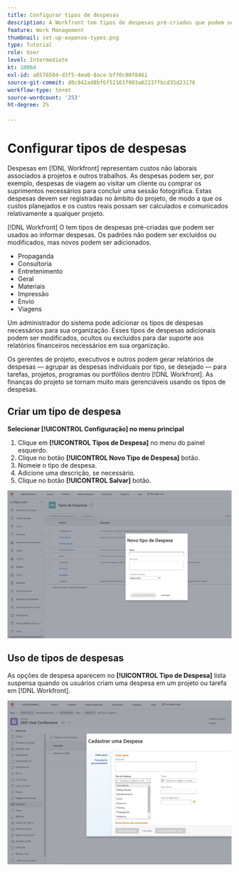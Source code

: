 ```yaml
---
title: Configurar tipos de despesas
description: A Workfront tem tipos de despesas pré-criados que podem ser usados ao inserir despesas, e novos podem ser adicionados.
feature: Work Management
thumbnail: set-up-expense-types.png
type: Tutorial
role: User
level: Intermediate
kt: 10064
exl-id: a8576504-d3f5-4ea0-8ace-bff0c00f8461
source-git-commit: d0c842ad8bf6f52161f003a62237fbcd35d23176
workflow-type: tm+mt
source-wordcount: '253'
ht-degree: 2%

---
```


# Configurar tipos de despesas

Despesas em [!DNL Workfront] representam custos não laborais associados a projetos e outros trabalhos. As despesas podem ser, por exemplo, despesas de viagem ao visitar um cliente ou comprar os suprimentos necessários para concluir uma sessão fotográfica. Estas despesas devem ser registradas no âmbito do projeto, de modo a que os custos planejados e os custos reais possam ser calculados e comunicados relativamente a qualquer projeto.

[!DNL Workfront] O tem tipos de despesas pré-criadas que podem ser usados ao informar despesas. Os padrões não podem ser excluídos ou modificados, mas novos podem ser adicionados.

* Propaganda
* Consultoria
* Entretenimento
* Geral
* Materiais
* Impressão
* Envio
* Viagens

Um administrador do sistema pode adicionar os tipos de despesas necessários para sua organização. Esses tipos de despesas adicionais podem ser modificados, ocultos ou excluídos para dar suporte aos relatórios financeiros necessários em sua organização.

Os gerentes de projeto, executivos e outros podem gerar relatórios de despesas — agrupar as despesas individuais por tipo, se desejado — para tarefas, projetos, programas ou portfólios dentro [!DNL Workfront]. As finanças do projeto se tornam muito mais gerenciáveis usando os tipos de despesas.

## Criar um tipo de despesa

**Selecionar [!UICONTROL Configuração] no menu principal**

1. Clique em **[!UICONTROL Tipos de Despesa]** no menu do painel esquerdo.
1. Clique no botão **[!UICONTROL Novo Tipo de Despesa]** botão.
1. Nomeie o tipo de despesa.
1. Adicione uma descrição, se necessário.
1. Clique no botão **[!UICONTROL Salvar]** botão.

![Uma imagem da criação de um novo [!UICONTROL Tipo de Despesa]](assets/setting-up-finances-6.png)

## Uso de tipos de despesas

As opções de despesa aparecem no **[!UICONTROL Tipo de Despesa]** lista suspensa quando os usuários criam uma despesa em um projeto ou tarefa em [!DNL Workfront].

![Uma imagem para adicionar uma nova despesa](assets/setting-up-finances-7.png)
